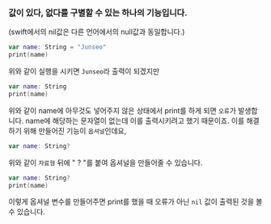 ### 값이 있다, 없다를 구별할 수 있는 하나의 기능입니다. 
(swift에서의 nil값은 다른 언어에서의 null값과 동일합니다.)

```swift
var name: String = "Junseo"
print(name)
```
위와 같이 실행을 시키면 ```Junseo```라 출력이 되겠지만
```swift 
var name: String
print(name)
```
위와 같이 name에 아무것도 넣어주지 않은 상태에서 print를 하게 되면 ```오류```가 발생합니다. 
name에 해당하는 문자열이 없는데 이를 출력시키려고 했기 때문이죠.
이를 해결하기 위해 만들어진 기능이 ```옵셔널```인데요, 
``` swift
var name: String?
```
위와 같이 ```자료형``` 뒤에 " ? "를 붙여 옵셔널을 만들어줄 수 있습니다.
``` swift
var name: String?
print(name)
```
이렇게 옵셔널 변수를 만들어주면 print를 했을 때 오류가 아닌 ```nil``` 값이 출력된 것을 볼 수 있습니다.

